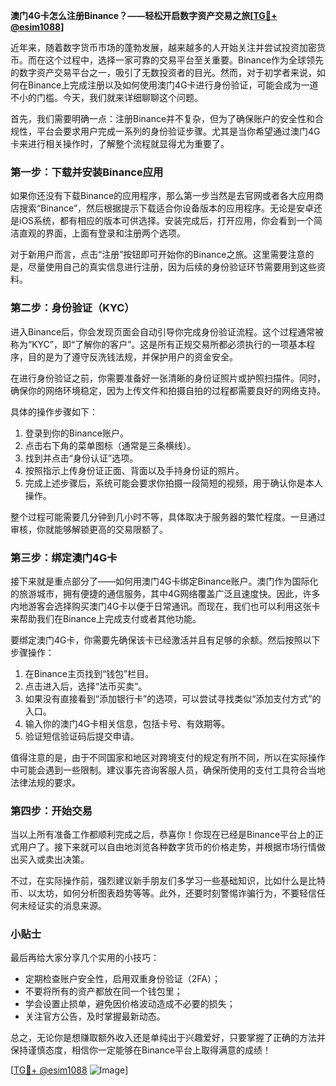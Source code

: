 **澳门4G卡怎么注册Binance？——轻松开启数字资产交易之旅[[TG💪+ @esim1088](https://t.me/s/esim1088)]**

近年来，随着数字货币市场的蓬勃发展，越来越多的人开始关注并尝试投资加密货币。而在这个过程中，选择一家可靠的交易平台至关重要。Binance作为全球领先的数字资产交易平台之一，吸引了无数投资者的目光。然而，对于初学者来说，如何在Binance上完成注册以及如何使用澳门4G卡进行身份验证，可能会成为一道不小的门槛。今天，我们就来详细聊聊这个问题。

首先，我们需要明确一点：注册Binance并不复杂，但为了确保账户的安全性和合规性，平台会要求用户完成一系列的身份验证步骤。尤其是当你希望通过澳门4G卡来进行相关操作时，了解整个流程就显得尤为重要了。

### 第一步：下载并安装Binance应用

如果你还没有下载Binance的应用程序，那么第一步当然是去官网或者各大应用商店搜索“Binance”，然后根据提示下载适合你设备版本的应用程序。无论是安卓还是iOS系统，都有相应的版本可供选择。安装完成后，打开应用，你会看到一个简洁直观的界面，上面有登录和注册两个选项。

对于新用户而言，点击“注册”按钮即可开始你的Binance之旅。这里需要注意的是，尽量使用自己的真实信息进行注册，因为后续的身份验证环节需要用到这些资料。

### 第二步：身份验证（KYC）

进入Binance后，你会发现页面会自动引导你完成身份验证流程。这个过程通常被称为“KYC”，即“了解你的客户”。这是所有正规交易所都必须执行的一项基本程序，目的是为了遵守反洗钱法规，并保护用户的资金安全。

在进行身份验证之前，你需要准备好一张清晰的身份证照片或护照扫描件。同时，确保你的网络环境稳定，因为上传文件和拍摄自拍的过程都需要良好的网络支持。

具体的操作步骤如下：

1. 登录到你的Binance账户。
2. 点击右下角的菜单图标（通常是三条横线）。
3. 找到并点击“身份认证”选项。
4. 按照指示上传身份证正面、背面以及手持身份证的照片。
5. 完成上述步骤后，系统可能会要求你拍摄一段简短的视频，用于确认你是本人操作。

整个过程可能需要几分钟到几小时不等，具体取决于服务器的繁忙程度。一旦通过审核，你就能够解锁更高的交易限额了。

### 第三步：绑定澳门4G卡

接下来就是重点部分了——如何用澳门4G卡绑定Binance账户。澳门作为国际化的旅游城市，拥有便捷的通信服务，其中4G网络覆盖广泛且速度快。因此，许多内地游客会选择购买澳门4G卡以便于日常通讯。而现在，我们也可以利用这张卡来帮助我们在Binance上完成支付或者其他功能。

要绑定澳门4G卡，你需要先确保该卡已经激活并且有足够的余额。然后按照以下步骤操作：

1. 在Binance主页找到“钱包”栏目。
2. 点击进入后，选择“法币买卖”。
3. 如果没有直接看到“添加银行卡”的选项，可以尝试寻找类似“添加支付方式”的入口。
4. 输入你的澳门4G卡相关信息，包括卡号、有效期等。
5. 验证短信验证码后提交申请。

值得注意的是，由于不同国家和地区对跨境支付的规定有所不同，所以在实际操作中可能会遇到一些限制。建议事先咨询客服人员，确保所使用的支付工具符合当地法律法规的要求。

### 第四步：开始交易

当以上所有准备工作都顺利完成之后，恭喜你！你现在已经是Binance平台上的正式用户了。接下来就可以自由地浏览各种数字货币的价格走势，并根据市场行情做出买入或卖出决策。

不过，在实际操作前，强烈建议新手朋友们多学习一些基础知识，比如什么是比特币、以太坊，如何分析图表趋势等等。此外，还要时刻警惕诈骗行为，不要轻信任何未经证实的消息来源。

### 小贴士

最后再给大家分享几个实用的小技巧：

- 定期检查账户安全性，启用双重身份验证（2FA）；
- 不要将所有的资产都放在同一个钱包里；
- 学会设置止损单，避免因价格波动造成不必要的损失；
- 关注官方公告，及时掌握最新动态。

总之，无论你是想赚取额外收入还是单纯出于兴趣爱好，只要掌握了正确的方法并保持谨慎态度，相信你一定能够在Binance平台上取得满意的成绩！

[[TG💪+ @esim1088](https://t.me/s/esim1088) ![Image](https://i.postimg.cc/4NQfJmqS/Snipaste-2025-05-13-00-14-12.png)]
